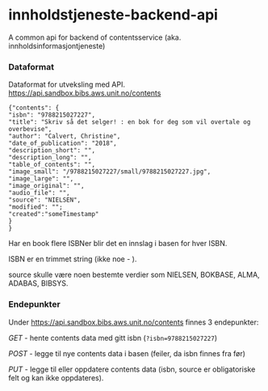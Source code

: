 # innholdstjeneste-backend-api
A common api for backend of contentsservice (aka. innholdsinformasjontjeneste)

### Dataformat
Dataformat for utveksling med API. https://api.sandbox.bibs.aws.unit.no/contents


```
{"contents": {
"isbn": "9788215027227",
"title": "Skriv så det selger! : en bok for deg som vil overtale og overbevise",
"author": "Calvert, Christine",
"date_of_publication": "2018",
"description_short": "",
"description_long": "",
"table_of_contents": "",
"image_small": "/9788215027227/small/9788215027227.jpg",
"image_large": "",
"image_original": "",
"audio_file": "",
"source": "NIELSEN",
"modified": "";
"created":"someTimestamp"
}
}
```


Har en book flere ISBNer blir det en innslag i basen for hver ISBN.

ISBN er en trimmet string (ikke noe - ).

source skulle være noen bestemte verdier som NIELSEN, BOKBASE, ALMA, ADABAS, BIBSYS.

### Endepunkter

Under https://api.sandbox.bibs.aws.unit.no/contents finnes 3 endepunkter:

_GET_ - hente contents data med gitt isbn (`?isbn=9788215027227`)

_POST_ - legge til nye contents data i basen (feiler, da isbn finnes fra før)

_PUT_ - legge til eller oppdatere contents data (isbn, source er obligatoriske felt og kan ikke oppdateres).

